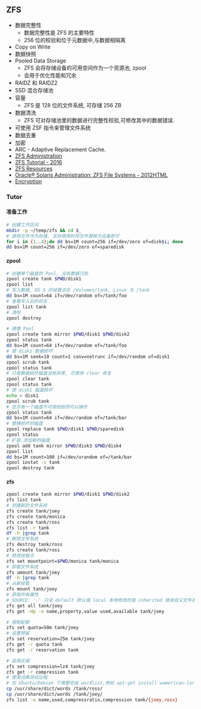 
## ZFS
* 数据完整性
  * 数据完整性是 ZFS 的主要特性
  * 256 位的校验和位于元数据中,与数据相隔离
* Copy on Write
* 数据快照
* Pooled Data Storage
  * ZFS 会将存储设备的可用空间作为一个资源池, zpool
  * 会用于优化性能和冗余
* RAIDZ 和 RAIDZ2
* SSD 混合存储池
* 容量
  * ZFS 是 128 位的文件系统, 可存储 256 ZB
* 数据清洗
  * ZFS 可对存储池里的数据进行完整性校验,可修改其中的数据错误.
* 可使用 ZSF 指令来管理文件系统
* 数据去重
* 加密
* ARC - Adaptive Replacement Cache.
* [ZFS Administration](https://pthree.org/2012/04/17/install-zfs-on-debian-gnulinux/)
* [ZFS Tutorial - 2016](http://buildwithbsd.org/zfs/zfs_tutorial_part_1.html)
* [ZFS Resources](http://serverfault.com/questions/355708)
* [Oracle® Solaris Administration: ZFS File Systems - 2012](https://docs.oracle.com/cd/E23824_01/pdf/821-1448.pdf)[HTML](https://docs.oracle.com/cd/E23824_01/html/821-1448/)
* [Encryption](https://docs.oracle.com/cd/E23824_01/html/821-1448/gkkih.html)

### Tutor

#### 准备工作
```bash
# 创建工作区间
mkdir -p ~/temp/zfs && cd $_
# 使用文件作为存储, 实际使用时将文件替换为设备即可
for i in {1..4};do dd bs=1M count=256 if=/dev/zero of=disk$i; done
dd bs=1M count=256 if=/dev/zero of=sparedisk
```

#### zpool
```bash
# 创建单个磁盘的 Pool, 没有数据冗余
zpool create tank $PWD/disk1
zpool list
# 写入数据, OS X 的挂载点在 /Volumes/tank, Linux 为 /tank
dd bs=1M count=64 if=/dev/random of=/tank/foo
# 查看写入后的状态
zpool list tank
# 清除
zpool destroy

# 镜像 Pool
zpool create tank mirror $PWD/disk1 $PWD/disk2
zpool status tank
dd bs=1M count=64 if=/dev/random of=/tank/foo
# 使 disk1 数据损坏
dd bs=1M seek=10 count=1 conv=notrunc if=/dev/random of=disk1
zpool scrub tank
zpool status tank
# 只是数据损坏磁盘没有异常, 可使用 clear 修复
zpool clear tank
zpool status tank
# 使 disk1 磁盘损坏
echo > disk1
zpool scrub tank
# 显示有一个磁盘不可用但依然可以操作
zpool status tank
dd bs=1M count=64 if=/dev/random of=/tank/bar
# 替换损坏的磁盘
zpool replace tank $PWD/disk1 $PWD/sparedisk
zpool status
# 扩容,添加新的磁盘
zpool add tank mirror $PWD/disk3 $PWD/disk4
zpool list
dd bs=1M count=100 if=/dev/urandom of=/tank/bar
zpool iostat -v tank
zpool destroy tank
```

#### zfs
```bash
zpool create tank mirror $PWD/disk1 $PWD/disk2
zfs list tank
# 创建新的文件系统
zfs create tank/joey
zfs create tank/monica
zfs create tank/ross
zfs list -r tank
df -h |grep tank
# 删除文件系统
zfs destroy tank/ross
zfs create tank/ross
# 修改挂载点
zfs set mountpoint=$PWD/monica tank/monica
# 卸载文件系统
zfs umount tank/joey
df -h |grep tank
# 从新挂载
zfs mount tank/joey
# 获取所有属性
# SOURCE: '-' 只读 default 默认值 local 本地修改的值 inherited 继承自父文件系统的值
zfs get all tank/joey
zfs get -Hp -o name,property,value used,available tank/joey

# 限制配额
zfs set quota=50m tank/joey
# 设置预留
zfs set reservation=25m tank/joey
zfs get -r quota tank
zfs get -r reservation tank

# 启用压缩
zfs set compression=lz4 tank/joey
zfs get -r compression tank
# 使用词典测试压缩
# 在 Ubuntu/Debian 下需要安装 wordlist,例如 apt-get install wamerican-large
cp /usr/share/dict/words /tank/ross/
cp /usr/share/dict/words /tank/joey/
zfs list -o name,used,compressratio,compression tank/{joey,ross}
```
